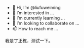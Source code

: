 - 👋 Hi, I’m @liufuweiming
- 👀 I’m interested in ...
- 🌱 I’m currently learning ...
- 💞️ I’m looking to collaborate on ...
- 📫 How to reach me ...

我是丁正栋，测试一下。

